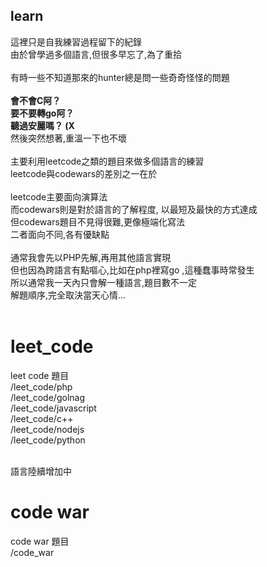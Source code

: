 <h2>learn</h2>
這裡只是自我練習過程留下的紀錄<br>
由於曾學過多個語言,但很多早忘了,為了重拾<br><br>
有時一些不知道那來的hunter總是問一些奇奇怪怪的問題<br>
<br>
<b>會不會C阿？</b><br>
<b>要不要轉go阿？</b><br>
<b>聽過安麗嗎？ (X</b><br>
然後突然想著,重溫一下也不壞<br>
<br>
主要利用leetcode之類的題目來做多個語言的練習<br>
leetcode與codewars的差別之一在於<br>
<br>
leetcode主要面向演算法<br>
而codewars則是對於語言的了解程度, 以最短及最快的方式達成<br>
但codewars題目不見得很難,更像極端化寫法<br>
二者面向不同,各有優缺點<br>
<br>
通常我會先以PHP先解,再用其他語言實現<br>
但也因為跨語言有點嘔心,比如在php裡寫go ,這種蠢事時常發生<br>
所以通常我一天內只會解一種語言,題目數不一定<br>
解題順序,完全取決當天心情...<br>
<br>

# leet_code
leet code 題目
<br>
/leet_code/php
<br>
/leet_code/golnag
<br>
/leet_code/javascript
<br>
/leet_code/c++
<br>
/leet_code/nodejs
<br>
/leet_code/python
<br>
<br>

語言陸續增加中
<br>


# code war
code war 題目
<br>
/code_war
